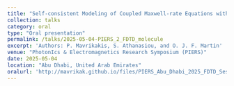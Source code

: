 ```yaml
---
title: "Self-consistent Modeling of Coupled Maxwell-rate Equations with the Finite-Difference Time-Domain Method"
collection: talks
category: oral
type: "Oral presentation"
permalink: /talks/2025-05-04-PIERS_2_FDTD_molecule
excerpt: 'Authors: P. Mavrikakis, S. Athanasiou, and O. J. F. Martin'
venue: "PhotonIcs & Electromagnetics Research Symposium (PIERS)"
date: 2025-05-04
location: "Abu Dhabi, United Arab Emirates"
oralurl: 'http://mavrikak.github.io/files/PIERS_Abu_Dhabi_2025_FDTD_Session.pdf'
---
```

